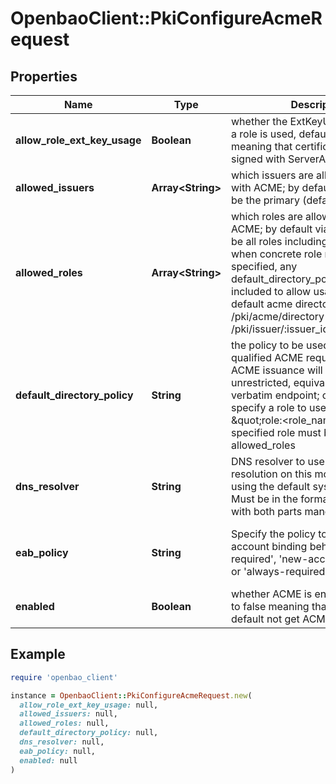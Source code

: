 # OpenbaoClient::PkiConfigureAcmeRequest

## Properties

| Name | Type | Description | Notes |
| ---- | ---- | ----------- | ----- |
| **allow_role_ext_key_usage** | **Boolean** | whether the ExtKeyUsage field from a role is used, defaults to false meaning that certificate will be signed with ServerAuth. | [optional][default to false] |
| **allowed_issuers** | **Array&lt;String&gt;** | which issuers are allowed for use with ACME; by default, this will only be the primary (default) issuer | [optional] |
| **allowed_roles** | **Array&lt;String&gt;** | which roles are allowed for use with ACME; by default via &#39;*&#39;, these will be all roles including sign-verbatim; when concrete role names are specified, any default_directory_policy role must be included to allow usage of the default acme directories under /pki/acme/directory and /pki/issuer/:issuer_id/acme/directory. | [optional] |
| **default_directory_policy** | **String** | the policy to be used for non-role-qualified ACME requests; by default ACME issuance will be otherwise unrestricted, equivalent to the sign-verbatim endpoint; one may also specify a role to use as this policy, as \&quot;role:&lt;role_name&gt;\&quot;, the specified role must be allowed by allowed_roles | [optional][default to &#39;sign-verbatim&#39;] |
| **dns_resolver** | **String** | DNS resolver to use for domain resolution on this mount. Defaults to using the default system resolver. Must be in the format &lt;host&gt;:&lt;port&gt;, with both parts mandatory. | [optional][default to &#39;&#39;] |
| **eab_policy** | **String** | Specify the policy to use for external account binding behaviour, &#39;not-required&#39;, &#39;new-account-required&#39; or &#39;always-required&#39; | [optional][default to &#39;always-required&#39;] |
| **enabled** | **Boolean** | whether ACME is enabled, defaults to false meaning that clusters will by default not get ACME support | [optional][default to false] |

## Example

```ruby
require 'openbao_client'

instance = OpenbaoClient::PkiConfigureAcmeRequest.new(
  allow_role_ext_key_usage: null,
  allowed_issuers: null,
  allowed_roles: null,
  default_directory_policy: null,
  dns_resolver: null,
  eab_policy: null,
  enabled: null
)
```

